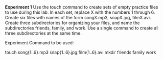 **Experiment 1**
Use the touch command to create sets of empty practice files to use during this lab. In each set, replace X with the numbers 1 through 6. Create six files with names of the form songX.mp3, snapX.jpg, filmX.avi. Create three subdirectories for organizing your files, and name the subdirectories friends, family, and work. Use a single command to create all three subdirectories at the same time.



Experiment
Command to be used:

touch song{1..6}.mp3 snap{1..6}.jpg film{1..6}.avi
mkdir friends family work


